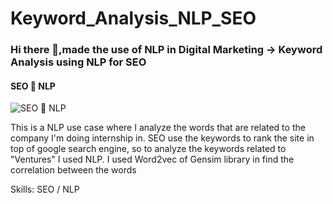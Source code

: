 # Keyword_Analysis_NLP_SEO

### Hi there 👋,made the use of NLP in Digital Marketing  ->  Keyword Analysis using NLP for SEO
#### SEO  🔗 NLP
![SEO  🔗 NLP](![hit](./most_least_words.png))

This is a NLP use case where I analyze the words that are related to the company I'm doing internship in. 
SEO use the keywords to rank the site in top of google search engine, so to analyze the keywords related to "Ventures" I used NLP.
I used Word2vec of Gensim library in find the correlation between the words

Skills: SEO / NLP
